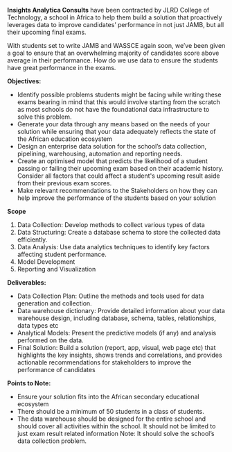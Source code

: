 **Insights Analytica Consults** have been contracted by JLRD College of Technology, a school in Africa to help them build a solution that 
proactively leverages data to improve candidates’ performance in not just JAMB, but all their upcoming final exams.

With students set to write JAMB and WASSCE again soon, we’ve been given a goal to ensure that an overwhelming majority of candidates score above average in their performance. 
How do we use data to ensure the students have great performance in the exams. 

**Objectives:**

- Identify possible problems students might be facing while writing these exams bearing in mind that this would involve starting from the scratch as most schools do not have the foundational data infrastructure to solve this problem.  
- Generate your data through any means based on the needs of your solution while ensuring that your data adequately reflects the state of the African education ecosystem
- Design an enterprise data solution for the school’s data collection, pipelining, warehousing, automation and reporting needs.
- Create an optimised model that predicts the likelihood of a student passing or failing their upcoming exam based on their academic history. Consider all factors that could affect a student's upcoming result aside from their previous exam scores.
- Make relevant recommendations to the Stakeholders on how they can help improve the performance of the students based on your solution

**Scope**

1. Data Collection: Develop methods to collect various types of data
2. Data Structuring: Create a database schema to store the collected data efficiently.
3. Data Analysis: Use data analytics techniques to identify key factors affecting student performance.
4. Model Development
5. Reporting and Visualization

 
**Deliverables:**

- Data Collection Plan: Outline the methods and tools used for data generation and collection.
- Data warehouse dictionary: Provide detailed information about your data warehouse design, including database, schema, tables, relationships, data types etc
- Analytical Models: Present the predictive models (if any) and analysis performed on the data.
- Final Solution: Build a solution (report, app, visual, web page etc) that highlights the key insights, shows trends and correlations, and provides actionable recommendations for stakeholders to improve the performance of candidates

**Points to Note:**

-  Ensure your solution fits into the African secondary educational ecosystem
- There should be a minimum of 50 students in a class of students.
- The data warehouse should be designed for the entire school and should cover all activities within the school. It should not be limited to just exam result related information
Note: It should solve the school’s data collection problem.
